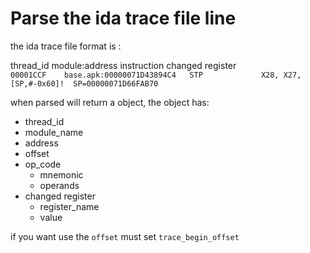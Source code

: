 # Parse the ida trace file line

the ida trace file format is :

thread_id   module:address instruction  changed register   
`
00001CCF	base.apk:00000071D43894C4	STP             X28, X27, [SP,#-0x60]!	SP=00000071D66FAB70                     	
`

when parsed will return a object, the object has:
- thread_id
- module_name
- address
- offset
- op_code
    - mnemonic
    - operands
- changed register
    - register_name
    - value

if you want use the `offset` must set `trace_begin_offset` 




